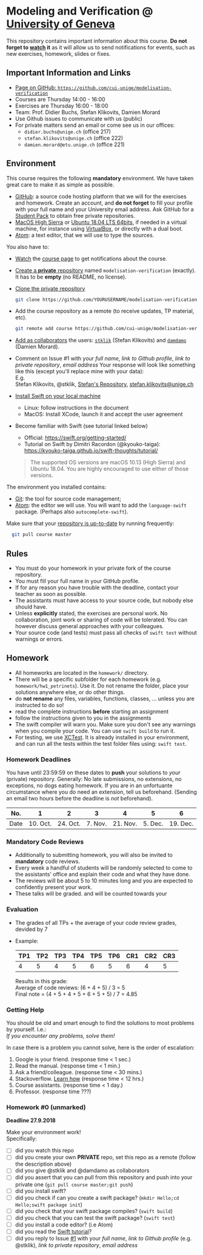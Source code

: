 # Modeling and Verification @ [University of Geneva](http://www.unige.ch)

This repository contains important information about this course.
**Do not forget to [watch](https://github.com/cui-unige/modelisation-verification/subscription) it** as it will allow us to send notifications for events,
such as new exercises, homework, slides or fixes.

## Important Information and Links

* [Page on GitHub: `https://github.com/cui-unige/modelisation-verification`](https://github.com/cui-unige/modelisation-verification)
* Courses are Thursday 14:00 - 16:00
* Exercises are Thursday 16:00 - 18:00
* Team: Prof. Didier Buchs, Stefan Klikovits, Damien Morard
* Use Github issues to communicate with us (public)
* For private matters send an email or come see us in our offices: 
    * `didier.buchs@unige.ch` (office 217) 
    * `stefan.klikovits@unige.ch` (office 222) 
    * `damien.morard@etu.unige.ch` (office 221)

## Environment

This course requires the following **mandatory** environment.
We have taken great care to make it as simple as possible.

* [GitHub](https://github.com): a source code hosting platform
  that we will for the exercises and homework.
  Create an account, and **do not forget** to fill your profile with your full name
  and your University email address.
  Ask GitHub for a [Student Pack](https://education.github.com/pack) to obtain
  free private repositories.
* [MacOS High Sierra](https://www.apple.com/macos/high-sierra/)
  or [Ubuntu 18.04 LTS 64bits](https://www.ubuntu.com/download/desktop),
  if needed in a virtual machine, for instance using [VirtualBox](http://virtualbox.org),
  or directly with a dual boot.
* [Atom](https://atom.io): a text editor, that we will use to type the sources.

You also have to:
* [Watch](https://github.com/cui-unige/modelisation-verification/subscription)
  the [course page](https://github.com/cui-unige/modelisation-verification)
  to get notifications about the course.
* [Create a **private** repository](https://help.github.com/articles/creating-a-new-repository/)
  named `modelisation-verification` (exactly). It has to be **empty** (no README, no license).
* [Clone the private repository](https://help.github.com/articles/cloning-a-repository/)

  ```sh
  git clone https://github.com/YOURUSERNAME/modelisation-verification.git
  ```

* Add the course repository as a remote (to receive updates, TP material, etc).

  ```sh
  git remote add course https://github.com/cui-unige/modelisation-verification.git
  ```
  
* [Add as collaborators](https://help.github.com/articles/inviting-collaborators-to-a-personal-repository/)
  the users: [`stklik`](https://github.com/stklik) (Stefan Klikovits)
  and [`damdamo`](https://github.com/damdamo) (Damien Morard).

* Comment on Issue #1 with your *full name*, *link to Github profile*, *link to private repository*, *email address*
  Your response will look like something like this (except you'll replace mine with your data):  
  E.g.  
  Stefan Klikovits, @stklik, [Stefan's Repository](http://https://github.com/stklik/modelisation-verification), stefan.klikovits@unige.ch


* [Install Swift on your local machine](https://swift.org/getting-started/#installing-swift)
  * Linux: follow instructions in the document
  * MacOS: Install XCode, launch it and accept the user agreement

* Become familiar with Swift (see tutorial linked below)
   * Official: https://swift.org/getting-started/
   * Tutorial on Swift by Dimitri Racordon (@kyouko-taiga): https://kyouko-taiga.github.io/swift-thoughts/tutorial/

   > The supported OS versions are macOS 10.13 (High Sierra) and Ubuntu 18.04.
   > You are highly encouraged to use either of those versions.




The environment you installed contains:
* [Git](https://git-scm.com/docs/gittutorial):
  the tool for source code management;
* [Atom](https://atom.io):
  the editor we will use.
  You will want to add the `language-swift` package. (Perhaps also `autocomplete-swift`).

Make sure that your [repository is up-to-date](https://help.github.com/articles/syncing-a-fork/)
by running frequently:

```sh
  git pull course master
```

## Rules

* You must do your homework in your private fork of the course repository.
* You must fill your full name in your GitHub profile.
* If for any reason you have trouble with the deadline,
  contact your teacher as soon as possible.
* The assistants must have access to your source code, but nobody else should have.
* Unless **explicitly** stated, the exercises are personal work. No collaboration, joint work or sharing of code will be tolerated. You can however discuss general approaches with your colleagues.
* Your source code (and tests) must pass all checks of `swift test`
  without warnings or errors.

## Homework
* All homeworks are located in the `homework/` directory.
* There will be a specific subfolder for each homework (e.g. `homework/hw1_petrinets`). Use it. Do not rename the folder, place your solutions anywhere else, or do other things.
* do **not rename** any files, variables, functions, classes, ... unless you are instructed to do so!
* read the complete instructions **before** starting an assignment 
* follow the instructions given to you in the assignments
* The swift compiler will warn you. 
  Make sure you don't see any warnings when you compile your code.
  You can use `swift build` to run it.
* For testing, we use [XCTest](https://developer.apple.com/documentation/xctest).
  It is already installed in your environment,
  and can run all the tests within the test folder files using: `swift test`.

### Homework Deadlines
You have until 23:59:59 on these dates to **push** your solutions to *your* (private) repository.
Generally: No late submissions, no extensions, no exceptions, no dogs eating homework. 
If you are in an unfortuante circumstance where you do need an extension, tell us beforehand.
(Sending an email two hours before the deadline is *not* beforehand).

| No.  |    1     |    2     |    3     |    4     |    5     |    6     |
| ---- | -------- | -------- | -------- | -------- | -------- | -------- |
| Date | 10. Oct. | 24. Oct. | 7.  Nov. | 21. Nov. | 5.  Dec. | 19. Dec. |

### Mandatory Code Reviews

 * Additionally to submitting homework, you will also be invited to **mandatory** code reviews.
 * Every week a handful of students will be randomly selected to come to the assistants' office and explain their code and what they have done. 
 * The reviews will be about 5 to 10 minutes long and you are expected to confidently present your work.
 * These talks will be graded.
and will be counted towards your 

### Evaluation

 * The grades of all TPs + the average of your code review grades, devided by 7
 * Example:
 
   | TP1 | TP2 | TP3 | TP4 | TP5 | TP6 | CR1 | CR2 | CR3 |
   | --- | --- | --- | --- | --- | --- | --- | --- | --- |
   |  4  |  5  |  4  |  5  |  6  |  5  |  6  |  4  |  5  |
   
   Results in this grade:  
   Average of code reviews: (6 + 4 + 5) / 3 = 5  
   Final note = (4 + 5 + 4 + 5 + 6 + 5 + 5) / 7 = 4.85

### Getting Help

You should be old and smart enough to find the solutions to most problems by yourself. I.e.:  
*If you encounter any problems, solve them!*

In case there is a problem you cannot solve, here is the order of escalation:
  1. Google is your friend. (response time < 1 sec.)
  2. Read the manual. (response time < 1 min.)
  3. Ask a friend/colleague. (response time < 30 mins.)
  4. Stackoverflow. [Learn how](https://stackoverflow.com/help/how-to-ask) (response time < 12 hrs.)
  5. Course assistants. (response time < 1 day.)
  6. Professor. (response time ???)


### Homework #0 (unmarked)

**Deadline 27.9.2018**

Make your environment work!  
Specifically:
* [ ] did you watch this repo
* [ ] did you create your own **PRIVATE** repo, set this repo as a remote (follow the description above)
* [ ] did you give @stklik and @damdamo as collaborators
* [ ] did you assert that you can pull from this repository and push into your private one (`git pull course master;git push`)
* [ ] did you install swift?
* [ ] did you check if can you create a swift package? (`mkdir Hello;cd Hello;swift package init`)
* [ ] did you check that your swift package compiles? (`swift build`)
* [ ] did you check that you can test the swift package? (`swift test`)
* [ ] did you install a code editor? (i.e Atom)
* [ ] did you read the [Swift tutorial](https://kyouko-taiga.github.io/swift-thoughts/tutorial/)? 
* [ ] did you reply to Issue [#1](/../../issues/1) with your *full name*, *link to Github profile* (e.g. @stklik), *link to private repository*, *email address*

<!--
### Homework #1

The source files are located within: `homework/hw1_petrinets/`.
You have to understand the provided code and fill in the missing code (marked with `TODO`).
Do **not** touch the existing code or tests,
but you can add your own tests **in a new file** within the `Tests` folder.

The deadline is 10 october 2017 at 23:59.
We will clone all your repositories using a script,
so make sure that @stklik and @damdamo have read access.

Evaluation will be:

* have you done anything at the deadline?
  (yes: 1 point, no: 0 point)
  * [ ] Done anything
* do you have understood and implemented all the required notions?
  (all: 3 points, none: 0 point)
  * [ ] Reachability graph
  * [ ] Coverability graph
* do you have understood and implemented corners cases of all the required
  notions?
  (all: +2 points, none: 0 point)
  * [ ] Reachability graph
  * [ ] Coverability graph
* do you have correctly written and tested your code?
  (no: -0.5 point for each)
  * [ ] Coding standards
  * [ ] Tests
  * [ ] Code coverage

| Grade |
| ----- |
|       |
 -->
